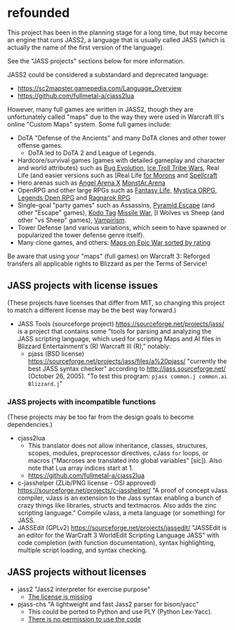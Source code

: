 # refounded
This project has been in the planning stage for a long time, but may
become an engine that runs JASS2, a language that is usually called
JASS (which is actually the name of the first version of the language).

See the "JASS projects" sections below for more information.

JASS2 could be considered a substandard and deprecated language:
- https://sc2mapster.gamepedia.com/Language_Overview
- https://github.com/fullmetal-a/cjass2lua

However, many full games are written in JASS2, though they are
unfortunately called "maps" due to the way they were used in
Warcraft III's online "Custom Maps" system. Some full games include:
- DoTA "Defense of the Ancients" and many DoTA clones and other tower
  offense games.
  - DoTA led to DoTA 2 and League of Legends.
- Hardcore/survival games (games with detailed gameplay and character
  and world attributes) such as [Bug Evolution](https://www.epicwar.com/maps/4043/), [Ice Troll Tribe
  Wars](https://www.epicwar.com/maps/19469/), Real Life (and easier
  versions such as [Real Life [for Morons](https://www.epicwar.com/maps/1252/) and
  [Spellcraft](https://www.epicwar.com/maps/487/)
- Hero arenas such as [Angel Arena X](https://www.epicwar.com/maps/8346/)
  [MonstAr.Arena](https://www.epicwar.com/maps/139667/)
- OpenRPG and other large RPGs such as [Fantasy
  Life](https://www.epicwar.com/maps/91725/), [Mystica
  ORPG](https://www.epicwar.com/maps/7577/), [Legends Open RPG](https://www.epicwar.com/maps/130439/) and [Ragnarok RPG](https://www.epicwar.com/maps/80733/)
- Single-goal "party games" such as Assassins,
  [Pyramid Escape](https://www.epicwar.com/maps/165011/) (and other
  "Escape" games), [Kodo Tag](https://www.epicwar.com/maps/103272/)
  [Missile War](https://www.epicwar.com/maps/58603/), [I
  Wolves vs Sheep (and other "vs Sheep" games),
  [Vampirism](https://www.epicwar.com/maps/51266/).
- Tower Defense (and various variations, which seem to have spawned or
  popularized the tower defense genre itself).
- Many clone games, and others:
  [Maps on Epic War sorted by
  rating](https://www.epicwar.com/maps/?order=desc&sort=rating&page=1)

Be aware that using your "maps" (full games) on Warcraft 3: Reforged
transfers all applicable rights to Blizzard as per the Terms of Service!

## JASS projects with license issues
(These projects have licenses that differ from MIT, so changing
this project to match a different license may be the best way forward.)
- JASS Tools (sourceforge project)
  https://sourceforge.net/projects/jass/ is a project that contains some
  "tools for parsing and analyzing the JASS scripting language, which
  used for scripting Maps and AI files in Blizzard Entertainment's (R)
  Warcraft III (R)," notably:
  - pjass (BSD license)
    https://sourceforge.net/projects/jass/files/a%20pjass/
    "currently the best JASS syntax checker" according to
    http://jass.sourceforge.net/ (October 26, 2005).
    "To test this program:
    `pjass common.j common.ai Blizzard.j`"


### JASS projects with incompatible functions
(These projects may be too far from the design goals to become
dependencies.)
- cjass2lua
  - This translator does not allow inheritance, classes, structures,
    scopes, modules, preprocessor directives, cJass `for` loops, or
    macros ("Macroses are translated into global variables" [sic]).
    Also note that Lua array indices start at 1.
  - https://github.com/fullmetal-a/cjass2lua
- c-jasshelper (ZLib/PNG license - OSI approved)
  https://sourceforge.net/projects/c-jasshelper/
  "A proof of concept vJass compiler, vJass is an extension to the Jass
  syntax enabling a bunch of crazy things like libraries, structs and
  textmacros. Also adds the zinc scripting language."
  Compile vJass, a meta language (or something) for JASS.
- JASSEdit (GPLv2) https://sourceforge.net/projects/jassedit/
  "JASSEdit is an editor for the WarCraft 3 WorldEdit Scripting Language
  JASS" with code completion (with function documentation), syntax
  highlighting, multiple script loading, and syntax checking.


## JASS projects without licenses
- jass2 "Jass2 interpreter for exercise purpose"
  - [The license is missing](https://github.com/hackwaly/jass2/issues/2)
- pjass-chs
  "A lightweight and fast Jass2 parser for bison/yacc"
  - This could be ported to Python and use PLY (Python Lex-Yacc).
  - [There is no permission to use the
    code](https://github.com/actboy168/pjass-chs/issues/1)
